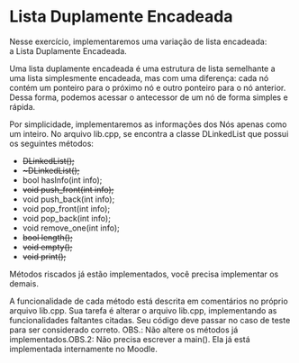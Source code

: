# Lista Duplamente Encadeada

Nesse exercício, implementaremos uma variação de lista encadeada: a Lista Duplamente Encadeada.

Uma lista duplamente encadeada é uma estrutura de lista semelhante a uma lista simplesmente encadeada, mas com uma diferença: cada nó contém um ponteiro para o próximo nó e outro ponteiro para o nó anterior. Dessa forma, podemos acessar o antecessor de um nó de forma simples e rápida.

Por simplicidade, implementaremos as informações dos Nós apenas como um inteiro.
No arquivo lib.cpp, se encontra a classe DLinkedList que possui os seguintes métodos:

- ~~DLinkedList();~~
- ~~\~DLinkedList();~~
- bool hasInfo(int info);
- ~~void push_front(int info);~~
- void push_back(int info);
- void pop_front(int info);
- void pop_back(int info);
- void remove_one(int info);
- ~~bool length();~~
- ~~void empty();~~
- ~~void print();~~

Métodos riscados já estão implementados, você precisa implementar os demais.

A funcionalidade de cada método está descrita em comentários no próprio arquivo lib.cpp. Sua tarefa é alterar o arquivo lib.cpp, implementando as funcionalidades faltantes citadas. Seu código deve passar no caso de teste para ser considerado correto.
OBS.: Não altere os métodos já implementados.OBS.2: Não precisa escrever a main(). Ela já está implementada internamente no Moodle.
